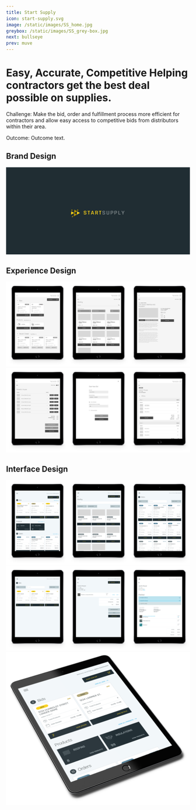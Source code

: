 ```yaml
---
title: Start Supply
icon: start-supply.svg
image: /static/images/SS_home.jpg
greybox: /static/images/SS_grey-box.jpg
next: bullseye
prev: muve
---
```


# Easy, Accurate, Competitive Helping contractors get the best deal possible on supplies.

Challenge: Make the bid, order and fulfillment process more efficient for
contractors and allow easy access to competitive bids from distributors within
their area.

Outcome: Outcome text.

## Brand Design
![Start Supply Brand 01](/static/images/SS_Brand_01.png)

## Experience Design
![Start Supply UX 01](/static/images/SS_UX_01.jpg)
![Start Supply UX 02](/static/images/SS_UX_02.jpg)

## Interface Design
![Start Supply UI 01](/static/images/SS_UI_01.jpg)
![Start Supply UI 02](/static/images/SS_UI_02.jpg)
![Start Supply Mockup](/static/images/SS_Mockup.jpg)
